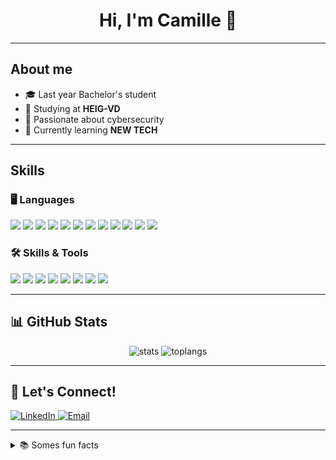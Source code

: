 <!-- Titre principal -->
<h1 align="center">Hi, I'm Camille 👋</h1>

---

## About me  
- 🎓 Last year Bachelor's student
- 🏫 Studying at **HEIG-VD**
- 🔐 Passionate about cybersecurity
- 🌱 Currently learning **NEW TECH**

---

## Skills

### 🖥️ Languages  
<p>
  <img src="https://img.shields.io/badge/C-000?style=for-the-badge&logo=c&logoColor=00599c"/>
  <img src="https://img.shields.io/badge/C++-000?style=for-the-badge&logo=cplusplus&logoColor=00599c"/>
  <img src="https://img.shields.io/badge/Python-000?style=for-the-badge&logo=python&logoColor=FFD43B"/>
  <img src="https://img.shields.io/badge/Java-000?style=for-the-badge&logo=java&logoColor=007396"/>
  <img src="https://img.shields.io/badge/JavaScript-000?style=for-the-badge&logo=javascript&logoColor=F7DF1E"/>
  <img src="https://img.shields.io/badge/CSS-000?style=for-the-badge&logo=css&logoColor=1572B6"/>
  <img src="https://img.shields.io/badge/HTML5-000?style=for-the-badge&logo=html5&logoColor=E34F26"/>
  <img src="https://img.shields.io/badge/Kotlin-000?style=for-the-badge&logo=kotlin&logoColor=7F52FF"/>
  <img src="https://img.shields.io/badge/R-000?style=for-the-badge&logo=r&logoColor=276DC3"/>
  <img src="https://img.shields.io/badge/Markdown-000?style=for-the-badge&logo=markdown&logoColor=white"/>
  <img src="https://img.shields.io/badge/Latex-000?style=for-the-badge&logo=latex&logoColor=white"/>
  <img src="https://img.shields.io/badge/Typst-000?style=for-the-badge&logo=typst&logoColor=white"/>
</p>

### 🛠️ Skills & Tools
<p>
  <img src="https://img.shields.io/badge/Git-000?style=for-the-badge&logo=git&logoColor=f05030"/>
  <img src="https://img.shields.io/badge/GitHub-000?style=for-the-badge&logo=github&logoColor=ffffff"/>
  <img src="https://img.shields.io/badge/VS&nbsp;Code-000?style=for-the-badge&logo=visualstudiocode&logoColor=007ACC"/>
  <img src="https://img.shields.io/badge/Linux-000?style=for-the-badge&logo=linux&logoColor=FCC624"/>
  <img src="https://img.shields.io/badge/Android&nbsp;Studio-000?style=for-the-badge&logo=androidstudio&logoColor=3DDC84"/>
  <img src="https://img.shields.io/badge/AWS-000?style=for-the-badge&logo=amazonaws&logoColor=FF9900"/>
  <img src="https://img.shields.io/badge/Windows-000?style=for-the-badge&logo=windows&logoColor=0078D6"/>
  <img src="https://img.shields.io/badge/Docker-000?style=for-the-badge&logo=docker&logoColor=2496ED"/>
</p>

---

## 📊 GitHub Stats  
<p align="center">
  <img src="https://github-readme-stats.vercel.app/api?username=CamilleKoestli&show_icons=true&theme=github_dark&hide_border=true" alt="stats"/>
  <img src="https://github-readme-stats.vercel.app/api/top-langs/?username=CamilleKoestli&layout=compact&theme=github_dark&hide_border=true" alt="toplangs"/>
</p>

---

## 🤝 Let's Connect!
<p>
  <a href="https://linkedin.com/in/camille-koestli/" target="_blank">
    <img src="https://img.shields.io/badge/LinkedIn-0a66c2?style=for-the-badge&logo=linkedin&logoColor=white" alt="LinkedIn">
  </a>
  <a href="mailto:camille.koestli@heig-vd.ch">
    <img src="https://img.shields.io/badge/email-D14836?style=for-the-badge&logo=gmail&logoColor=white" alt="Email">
  </a>
</p>

---

<details>
<summary>📚 Somes fun facts</summary>

- 💡 I love solving CTF challenges.
- ✏️ I'm drawing for 10 years.
- 🍜 Ramen addict.
</details>
